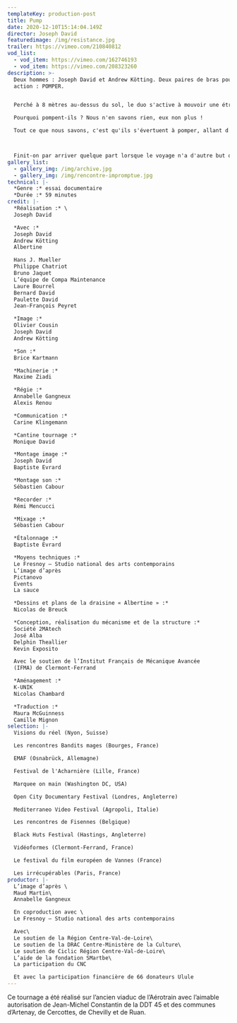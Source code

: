 ```yaml
---
templateKey: production-post
title: Pump
date: 2020-12-10T15:14:04.149Z
director: Joseph David
featuredimage: /img/resistance.jpg
trailer: https://vimeo.com/210840812
vod_list:
  - vod_item: https://vimeo.com/162746193
  - vod_item: https://vimeo.com/208323260
description: >-
  Deux hommes : Joseph David et Andrew Kötting. Deux paires de bras pour une
  action : POMPER. 


  Perché à 8 mètres au-dessus du sol, le duo s'active à mouvoir une étrange structure sur un viaduc de béton. Vestige de la voie d'essai de l'Aérotrain, le monorail reliant Saran à Ruan dans le Loiret est le théâtre d'un périple de 7 jours durant lequel deux Sisyphe élisent domicile dans une UHM (Unité d'Habitation Mobile) pensée pour eux.

  Pourquoi pompent-ils ? Nous n'en savons rien, eux non plus !

  Tout ce que nous savons, c'est qu'ils s'évertuent à pomper, allant d'un point à l'autre du tronçon long de 18 kilomètres. Des champs de la Beauce jusqu'à la forêt et la banlieue d'Orléans, ils posent leurs regards sur le monde d'en bas avec lequel ils communiquent parfois, et sur le monde d'en haut dans lequel ils se sont isolés.



  Finit-on par arriver quelque part lorsque le voyage n'a d'autre but que celui d'être fait ?
gallery_list:
  - gallery_img: /img/archive.jpg
  - gallery_img: /img/rencontre-impromptue.jpg
technical: |-
  *Genre :* essai documentaire
  *Durée :* 59 minutes
credit: |-
  *Réalisation :* \
  Joseph David

  *Avec :*
  Joseph David
  Andrew Kötting
  Albertine

  Hans J. Mueller
  Philippe Chatriot
  Bruno Jaquet
  L’équipe de Compa Maintenance
  Laure Bourrel
  Bernard David
  Paulette David
  Jean-François Peyret

  *Image :*
  Olivier Cousin
  Joseph David
  Andrew Kötting

  *Son :*
  Brice Kartmann

  *Machinerie :*
  Maxime Ziadi

  *Régie :*
  Annabelle Gangneux
  Alexis Renou

  *Communication :*
  Carine Klingemann

  *Cantine tournage :*
  Monique David

  *Montage image :*
  Joseph David
  Baptiste Evrard

  *Montage son :*
  Sébastien Cabour

  *Recorder :*
  Rémi Mencucci

  *Mixage :*
  Sébastien Cabour

  *Étalonnage :*
  Baptiste Evrard 

  *Moyens techniques :*
  Le Fresnoy – Studio national des arts contemporains
  L’image d’après
  Pictanovo
  Events
  La sauce

  *Dessins et plans de la draisine « Albertine » :*
  Nicolas de Breuck

  *Conception, réalisation du mécanisme et de la structure :*
  Société 2MAtech
  José Alba
  Delphin Theallier
  Kevin Exposito

  Avec le soutien de l’Institut Français de Mécanique Avancée
  (IFMA) de Clermont-Ferrand

  *Aménagement :*
  K-UNIK
  Nicolas Chambard

  *Traduction :* 
  Maura McGuinness
  Camille Mignon
selection: |-
  Visions du réel (Nyon, Suisse)

  Les rencontres Bandits mages (Bourges, France) 

  EMAF (Osnabrück, Allemagne)

  Festival de l'Acharnière (Lille, France)

  Marquee on main (Washington DC, USA)

  Open City Documentary Festival (Londres, Angleterre)

  Mediterraneo Video Festival (Agropoli, Italie)

  Les rencontres de Fisennes (Belgique)

  Black Huts Festival (Hastings, Angleterre)

  Vidéoformes (Clermont-Ferrand, France) 

  Le festival du film européen de Vannes (France)

  Les irrécupérables (Paris, France)
productor: |-
  L’image d’après \
  Maud Martin\
  Annabelle Gangneux 

  En coproduction avec \
  Le Fresnoy – Studio national des arts contemporains

  Avec\
  Le soutien de la Région Centre-Val-de-Loire\
  Le soutien de la DRAC Centre-Ministère de la Culture\
  Le soutien de Ciclic Région Centre-Val-de-Loire\
  L’aide de la fondation SMartbe\
  La participation du CNC

  Et avec la participation financière de 66 donateurs Ulule
---
```

Ce tournage a été réalisé sur l’ancien viaduc de l’Aérotrain avec l’aimable autorisation de Jean-Michel Constantin de la DDT 45 et des communes d’Artenay, de Cercottes, de Chevilly et de Ruan. 
